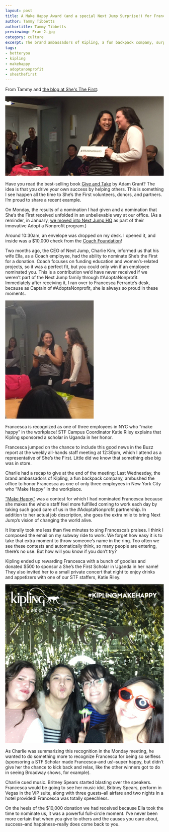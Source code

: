 ```yaml
---
layout: post
title: A Make Happy Award (and a special Next Jump Surprise!) for Francesca
author: Tammy Tibbetts
authortitle: Tammy Tibbetts
previewimg: Fran-2.jpg
category: culture
excerpt: The brand ambassadors of Kipling, a fun backpack company, surprised the office to honor Francesca as one of only three employees in New York City who “Make Happy” in the workplace.  But Next Jump had something even better up our sleeves. 
tags:
- betteryou
- kipling
- makehappy
- adoptanonprofit
- shesthefirst
---
```


From Tammy and <a href="http://www.shesthefirst.org/make-happy/" target="_blank">the blog at She's The First</a>:

![Francesca&apos;s Surprise](/images/Fran-2.jpg)

Have you read the best-selling book <a href="http://www.giveandtake.com/" target="_blank">Give and Take</a> by Adam Grant? The idea is that you drive your own success by helping others. This is something I see happen all the time to She’s the First volunteers, donors, and partners. I’m proud to share a recent example.

On Monday, the results of a nomination I had given and a nomination that She’s the First received unfolded in an unbelievable way at our office. (As a reminder, in January, <a href="http://www.shesthefirst.org/adopt-a-nonprofit-at-next-jump/" target="_blank">we moved into Next Jump HQ</a> as part of their innovative Adopt a Nonprofit program.)

Around 10:30am, an envelope was dropped on my desk. I opened it, and inside was a $10,000 check from the <a href="http://www.coach.com/aboutus?contentObject=coach-foundation" target="_blank">Coach Foundation</a>!

Two months ago, the CEO of Next Jump, Charlie Kim, informed us that his wife Ella, as a Coach employee, had the ability to nominate She’s the First for a donation. Coach focuses on funding education and women’s-related projects, so it was a perfect fit, but you could only win if an employee nominated you. This is a contribution we’d have never received if we weren’t part of the Next Jump family through #AdoptaNonprofit. Immediately after receiving it, I ran over to Francesca Ferrante’s desk, because as Captain of #AdoptaNonprofit, she is always so proud in these moments.

![Getting the awesome news!](/images/Francesca-Surprise.jpg)

<div class="imgSubtitle">Francesca is recognized as one of three employees in NYC who “make happy” in the workplace! STF Campus Coordinator Katie Riley explains that Kipling sponsored a scholar in Uganda in her honor.</div>

Francesca jumped on the chance to include this good news in the Buzz report at the weekly all-hands staff meeting at 12:30pm, which I attend as a representative of She’s the First. Little did we know that something else big was in store.

Charlie had a recap to give at the end of the meeting: Last Wednesday, the brand ambassadors of Kipling, a fun backpack company, ambushed the office to honor Francesca as one of only three employees in New York City who “Make Happy” in the workplace.

<a href="http://www.kipling-usa.com/kipling-make-happy/kipling-make-happy.html" target="_blank">“Make Happy”</a> was a contest for which I had nominated Francesca because she makes the whole staff feel more fulfilled coming to work each day by taking such good care of us in the #AdoptaNonprofit partnership. In addition to her actual job description, she goes the extra mile to bring Next Jump’s vision of changing the world alive.

It literally took me less than five minutes to sing Francesca’s praises. I think I composed the email on my subway ride to work. We forget how easy it is to take that extra moment to throw someone’s name in the ring. Too often we see these contests and automatically think, so many people are entering, there’s no use. But how will you know if you don’t try?

Kipling ended up rewarding Francesca with a bunch of goodies and donated $500 to sponsor a She’s the First Scholar in Uganda in her name! They also invited her to a small private concert that night to enjoy drinks and appetizers with one of our STF staffers, Katie Riley.

![Party time!](/images/francesca-makehappy-event.gif)

As Charlie was summarizing this recognition in the Monday meeting, he wanted to do something more to recognize Francesca for being so selfless (sponsoring a STF Scholar made Francesca–and us!–super happy, but didn’t give her the chance to kick back and relax, like the other winners got to do in seeing Broadway shows, for example).

Charlie cued music. Britney Spears started blasting over the speakers.  Francesca would be going to see her music idol, Britney Spears, perform in Vegas in the VIP suite, along with three guests–all airfare and two nights in a hotel provided! Francesca was totally speechless.

On the heels of the $10,000 donation we had received because Ella took the time to nominate us, it was a powerful full-circle moment. I’ve never been more certain that when you give to others and the causes you care about, success–and happiness–really does come back to you.




